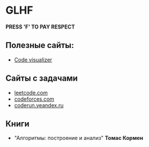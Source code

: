 # GLHF
**PRESS 'F' TO PAY RESPECT**

## Полезные сайты:

- [Code visualizer](https://pythontutor.com/render.html#mode=edit)



## Сайты с задачами
- [leetcode.com](leetcode.com)
- [codeforces.com](codeforces.com)
- [coderun.yeandex.ru](coderun.yeandex.ru)



## Книги
- "Алгоритмы: построение и анализ" **Томас Кормен**

